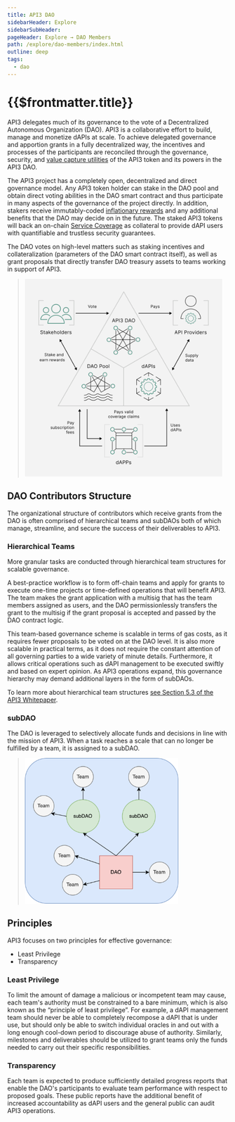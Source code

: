 ```yaml
---
title: API3 DAO
sidebarHeader: Explore
sidebarSubHeader:
pageHeader: Explore → DAO Members
path: /explore/dao-members/index.html
outline: deep
tags:
  - dao
---
```


<PageHeader/>

<SearchHighlight/>

<FlexStartTag/>

# {{$frontmatter.title}}

API3 delegates much of its governance to the vote of a Decentralized Autonomous Organization (DAO). API3 is a
collaborative effort to build, manage and monetize dAPIs at scale. To achieve
delegated governance and apportion grants in a fully decentralized way, the incentives and processes of the participants are
reconciled through the governance, security, and
[value capture utilities](/explore/dao-members/dao-pool.md#token-utilities) of
the API3 token and its powers in the API3 DAO.

The API3 project has a completely open, decentralized and direct governance
model. Any API3 token holder can stake in the DAO pool and obtain direct voting
abilities in the DAO smart contract and thus participate in many aspects of the governance of the project
directly. In addition, stakers receive immutably-coded
[inflationary rewards](/explore/dao-members/rewards.md) and any additional
benefits that the DAO may decide on in the future. The staked API3 tokens will
back an on-chain [Service Coverage](/explore/dapis/using-dapis.md) as collateral
to provide dAPI users with quantifiable and trustless security guarantees.

The DAO votes on high-level matters such as staking incentives and
collateralization (parameters of the DAO smart contract itself), as well as grant proposals that directly transfer DAO treasury assets to
teams working in support of API3.

> <img src="../assets/images/06-a-API3_DAO-Op1.png" width="450"/>

## DAO Contributors Structure

The organizational structure of contributors which receive grants from the DAO is often comprised of hierarchical teams and subDAOs
both of which manage, streamline, and secure the success of their deliverables to API3.

### Hierarchical Teams

More granular tasks are conducted through hierarchical team structures for
scalable governance.

A best-practice workflow is to form off-chain teams and apply for grants to execute
one-time projects or time-defined operations that will benefit API3. The team
makes the grant application with a multisig that has the team members assigned
as users, and the DAO permissionlessly transfers the grant to the multisig if the grant proposal is
accepted and passed by the DAO contract logic.

This team-based governance scheme is scalable in terms of gas costs, as it
requires fewer proposals to be voted on at the DAO level. It is also more
scalable in practical terms, as it does not require the constant attention of
all governing parties to a wide variety of minute details. Furthermore, it
allows critical operations such as dAPI management to be executed swiftly and
based on expert opinion. As API3 operations expand, this governance hierarchy
may demand additional layers in the form of subDAOs.

To learn more about hierarchical team structures
<a href="/api3-whitepaper-v1.0.3.pdf#page=22" target="_blank"> see Section 5.3
of the API3 Whitepaper</a>.

### subDAO

The DAO is leveraged to selectively allocate funds and decisions in line with the mission of API3. When a
task reaches a scale that can no longer be fulfilled by a team, it is assigned
to a subDAO.

> <img src="../assets/images/dao-subdao-teams.png" width="350"/>

## Principles

API3 focuses on two principles for effective governance:

- Least Privilege
- Transparency

### Least Privilege

To limit the amount of damage a malicious or incompetent team may cause, each
team's authority must be constrained to a bare minimum, which is also known as
the “principle of least privilege”. For example, a dAPI management team should
never be able to completely recompose a dAPI that is under use, but should only
be able to switch individual oracles in and out with a long enough cool-down
period to discourage abuse of authority. Similarly, milestones and deliverables
should be utilized to grant teams only the funds needed to carry out their
specific responsibilities.

### Transparency

Each team is expected to produce sufficiently detailed progress reports that
enable the DAO's participants to evaluate team performance with respect to proposed goals.
These public reports have the additional benefit of increased accountability as
dAPI users and the general public can audit API3 operations.

<FlexEndTag/>
